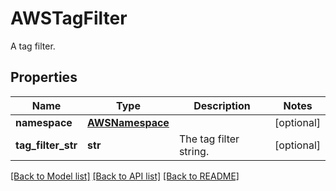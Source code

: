 # AWSTagFilter

A tag filter.

## Properties
Name | Type | Description | Notes
------------ | ------------- | ------------- | -------------
**namespace** | [**AWSNamespace**](AWSNamespace.md) |  | [optional] 
**tag_filter_str** | **str** | The tag filter string. | [optional] 

[[Back to Model list]](README.md#documentation-for-models) [[Back to API list]](README.md#documentation-for-api-endpoints) [[Back to README]](README.md)


